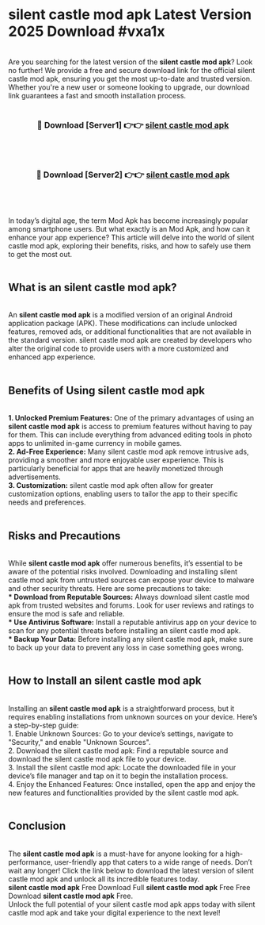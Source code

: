 # silent castle mod apk Latest Version 2025 Download #vxa1x<br>
<br>
Are you searching for the latest version of the <strong>silent castle mod apk</strong>? Look no further! We provide a free and secure download link for the official silent castle mod apk, ensuring you get the most up-to-date and trusted version. Whether you're a new user or someone looking to upgrade, our download link guarantees a fast and smooth installation process.
<br>
<br>
<div align="center">
<h3>🔴 Download [Server1] 👉👉 <a href="https://modyolo.store/silent_castle_mod_apk">silent castle mod apk</a></h3><br>
<br>
<h3>🔴 Download [Server2] 👉👉 <a href="https://modyolo.store/=silent_castle_mod_apk">silent castle mod apk</a></h3><br>
</div>
<br>
<br>
In today’s digital age, the term Mod Apk has become increasingly popular among smartphone users. But what exactly is an Mod Apk, and how can it enhance your app experience? This article will delve into the world of silent castle mod apk, exploring their benefits, risks, and how to safely use them to get the most out.
<br>
<br>
<h2>What is an silent castle mod apk?</h2>
<br>
An <strong>silent castle mod apk</strong> is a modified version of an original Android application package (APK). These modifications can include unlocked features, removed ads, or additional functionalities that are not available in the standard version. silent castle mod apk are created by developers who alter the original code to provide users with a more customized and enhanced app experience.
<br>
<br>
<h2>Benefits of Using silent castle mod apk</h2>
<br>
<strong> 1. Unlocked Premium Features:</strong> One of the primary advantages of using an <strong>silent castle mod apk</strong> is access to premium features without having to pay for them. This can include everything from advanced editing tools in photo apps to unlimited in-game currency in mobile games.
<br>
<strong> 2. Ad-Free Experience:</strong> Many silent castle mod apk remove intrusive ads, providing a smoother and more enjoyable user experience. This is particularly beneficial for apps that are heavily monetized through advertisements.
<br>
<strong> 3. Customization:</strong> silent castle mod apk often allow for greater customization options, enabling users to tailor the app to their specific needs and preferences.
<br>
<br>
<h2>Risks and Precautions</h2>
<br>
While <strong>silent castle mod apk</strong> offer numerous benefits, it’s essential to be aware of the potential risks involved. Downloading and installing silent castle mod apk from untrusted sources can expose your device to malware and other security threats. Here are some precautions to take:
<br>
<strong> * Download from Reputable Sources:</strong> Always download silent castle mod apk from trusted websites and forums. Look for user reviews and ratings to ensure the mod is safe and reliable.
<br>
<strong> * Use Antivirus Software:</strong> Install a reputable antivirus app on your device to scan for any potential threats before installing an silent castle mod apk.
<br>
<strong> * Backup Your Data:</strong> Before installing any silent castle mod apk, make sure to back up your data to prevent any loss in case something goes wrong.
<br>
<br>
<h2>How to Install an silent castle mod apk</h2>
<br>
Installing an <strong>silent castle mod apk</strong> is a straightforward process, but it requires enabling installations from unknown sources on your device. Here’s a step-by-step guide:
<br>
 1. Enable Unknown Sources: Go to your device’s settings, navigate to "Security," and enable "Unknown Sources".
<br>
 2. Download the silent castle mod apk: Find a reputable source and download the silent castle mod apk file to your device.
<br>
 3. Install the silent castle mod apk: Locate the downloaded file in your device’s file manager and tap on it to begin the installation process.
<br>
 4. Enjoy the Enhanced Features: Once installed, open the app and enjoy the new features and functionalities provided by the silent castle mod apk.
<br>
<br>
<h2><strong>Conclusion</strong></h2>
<br>
The <strong>silent castle mod apk</strong> is a must-have for anyone looking for a high-performance, user-friendly app that caters to a wide range of needs. Don’t wait any longer! Click the link below to download the latest version of silent castle mod apk and unlock all its incredible features today.
<br>
<strong>silent castle mod apk</strong> Free Download Full <strong>silent castle mod apk</strong> Free Free Download <strong>silent castle mod apk</strong> Free.
<br>
Unlock the full potential of your silent castle mod apk apps today with silent castle mod apk and take your digital experience to the next level!

